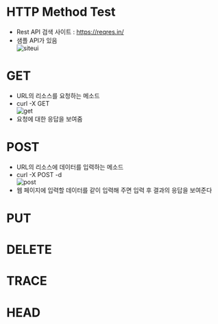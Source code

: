 HTTP Method Test
===================


* Rest API 검색 사이트 : https://reqres.in/
* 샘플 API가 있음   
![siteui](https://user-images.githubusercontent.com/57285121/116713682-fbc2a180-aa0f-11eb-837b-24431191638d.png)

# GET
* URL의 리소스를 요청하는 메소드
* curl -X GET <URL name>   
![get](https://user-images.githubusercontent.com/57285121/116713917-31678a80-aa10-11eb-8947-08eb2ce3da00.png)
* 요청에 대한 응답을 보여줌

# POST
* URL의 리소스에 데이터를 입력하는 메소드
* curl -X POST <URL name> -d <data>   
![post](https://user-images.githubusercontent.com/57285121/116714015-46dcb480-aa10-11eb-8d72-c624e820b2d8.png)
* 웹 페이지에 입력할 데이터를 같이 입력해 주면 입력 후 결과의 응답을 보여준다

# PUT

# DELETE

# TRACE 

# HEAD


